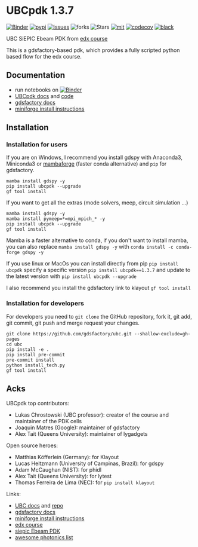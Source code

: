 # UBCpdk 1.3.7

[![Binder](https://mybinder.org/badge_logo.svg)](https://mybinder.org/v2/gh/gdsfactory/ubc/HEAD)
[![pypi](https://img.shields.io/pypi/v/ubcpdk)](https://pypi.org/project/ubcpdk/)
[![issues](https://img.shields.io/github/issues/gdsfactory/ubc)](https://github.com/gdsfactory/ubc/issues)
![forks](https://img.shields.io/github/forks/gdsfactory/ubc)
![Stars](https://img.shields.io/github/stars/gdsfactory/ubc)
[![mit](https://img.shields.io/github/license/gdsfactory/ubc)](https://choosealicense.com/licenses/mit/)
[![codecov](https://codecov.io/gh/gdsfactory/ubc/branch/master/graph/badge.svg?token=T3kCV2gYE9)](https://codecov.io/gh/gdsfactory/ubc)
[![black](https://img.shields.io/badge/code%20style-black-000000.svg)](https://github.com/psf/black)


UBC SiEPIC Ebeam PDK from [edx course](https://www.edx.org/course/silicon-photonics-design-fabrication-and-data-ana)

This is a gdsfactory-based pdk, which provides a fully scripted python based flow for the edx course.

## Documentation

- run notebooks on [![Binder](https://mybinder.org/badge_logo.svg)](https://mybinder.org/v2/gh/gdsfactory/ubc/HEAD)
- [UBCpdk docs](https://gdsfactory.github.io/ubc/) and [code](https://github.com/gdsfactory/ubc)
- [gdsfactory docs](https://gdsfactory.github.io/gdsfactory/)
- [miniforge install instructions](https://github.com/conda-forge/miniforge#mambaforge)


## Installation

### Installation for users


If you are on Windows, I recommend you install gdspy with Anaconda3, Miniconda3 or [mambaforge](https://github.com/conda-forge/miniforge#mambaforge) (faster conda alternative) and `pip` for gdsfactory.


```
mamba install gdspy -y
pip install ubcpdk --upgrade
gf tool install
```

If you want to get all the extras (mode solvers, meep, circuit simulation ...)

```
mamba install gdspy -y
mamba install pymeep=*=mpi_mpich_* -y
pip install ubcpdk --upgrade
gf tool install
```

Mamba is a faster alternative to conda, if you don't want to install mamba, you can also replace `mamba install gdspy -y` with `conda install -c conda-forge gdspy -y`

If you use linux or MacOs you can install directly from pip `pip install ubcpdk` specify a specific version `pip install ubcpdk==1.3.7`
and update to the latest version with `pip install ubcpdk --upgrade`

I also recommend you install the gdsfactory link to klayout `gf tool install`



### Installation for developers

For developers you need to `git clone` the GitHub repository, fork it, git add, git commit, git push and merge request your changes.

```
git clone https://github.com/gdsfactory/ubc.git --shallow-exclude=gh-pages
cd ubc
pip install -e .
pip install pre-commit
pre-commit install
python install_tech.py
gf tool install
```

## Acks

UBCpdk top contributors:

- Lukas Chrostowski (UBC professor): creator of the course and maintainer of the PDK cells
- Joaquin Matres (Google): maintainer of gdsfactory
- Alex Tait (Queens University): maintainer of lygadgets

Open source heroes:

- Matthias Köfferlein (Germany): for Klayout
- Lucas Heitzmann (University of Campinas, Brazil): for gdspy
- Adam McCaughan (NIST): for phidl
- Alex Tait (Queens University): for lytest
- Thomas Ferreira de Lima (NEC): for `pip install klayout`


Links:

- [UBC docs](https://gdsfactory.github.io/ubc/) and [repo](https://github.com/gdsfactory/ubc)
- [gdsfactory docs](https://gdsfactory.github.io/gdsfactory/)
- [miniforge install instructions](https://github.com/conda-forge/miniforge#mambaforge)
- [edx course](https://www.edx.org/course/silicon-photonics-design-fabrication-and-data-ana)
- [siepic Ebeam PDK](https://github.com/lukasc-ubc/SiEPIC_EBeam_PDK)
- [awesome photonics list](https://github.com/joamatab/awesome_photonics)
